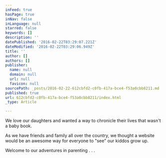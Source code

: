 ```yaml
---
inFeed: true
hasPage: true
inNav: false
inLanguage: null
starred: false
keywords: []
description: ''
datePublished: '2016-02-22T03:29:07.221Z'
dateModified: '2016-02-22T03:29:06.949Z'
title: ''
author: []
authors: []
publisher:
  name: null
  domain: null
  url: null
  favicon: null
sourcePath: _posts/2016-02-22-612cbfd2-c0fb-417a-bce4-f53a0cbb8211.md
published: true
url: 612cbfd2-c0fb-417a-bce4-f53a0cbb8211/index.html
_type: Article

---
```

We love our daughters and wanted a way to chronicle their lives that wasn't a baby book.  

As we have friends and family all over the country, we thought a website would be an awesome way for everyone to "see" our kiddos grow up.

Welcome to our adventures in parenting . . .